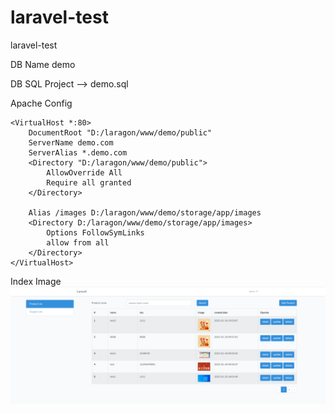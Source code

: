 # laravel-test
laravel-test

DB Name	demo

DB SQL	Project ——> demo.sql

Apache Config

	<VirtualHost *:80> 
	    DocumentRoot "D:/laragon/www/demo/public"
	    ServerName demo.com
	    ServerAlias *.demo.com
	    <Directory "D:/laragon/www/demo/public">
	        AllowOverride All
	        Require all granted
	    </Directory>
		
		Alias /images D:/laragon/www/demo/storage/app/images
		<Directory D:/laragon/www/demo/storage/app/images> 
			Options FollowSymLinks
			allow from all
		</Directory>
	</VirtualHost>
   
Index Image
![image](https://raw.githubusercontent.com/hunaifei-trec/laravel-test/main/storage/app/public/images/index.png)
